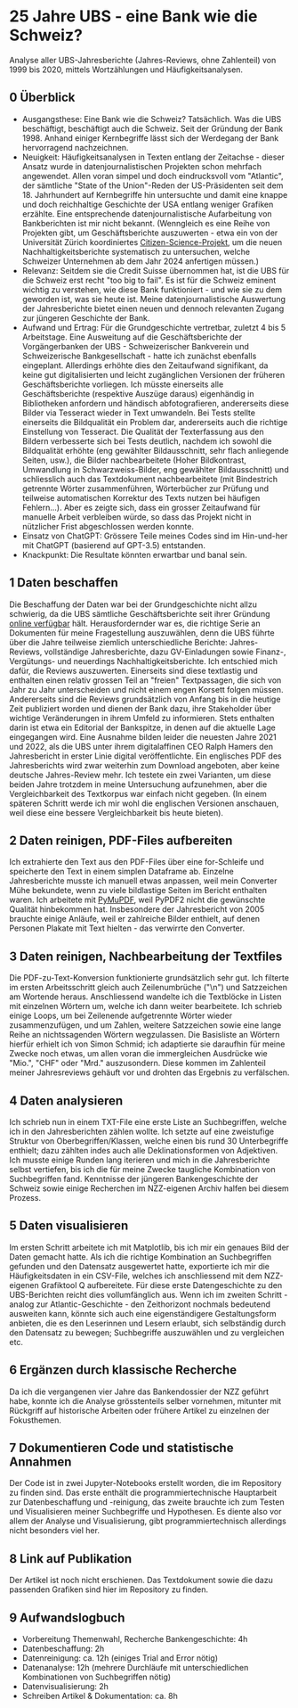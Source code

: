 # 25 Jahre UBS - eine Bank wie die Schweiz?
Analyse aller UBS-Jahresberichte (Jahres-Reviews, ohne Zahlenteil) von 1999 bis 2020, mittels Wortzählungen und Häufigkeitsanalysen.

## 0 Überblick
- Ausgangsthese: Eine Bank wie die Schweiz? Tatsächlich. Was die UBS beschäftigt, beschäftigt auch die Schweiz. Seit der Gründung der Bank 1998. Anhand einiger Kernbegriffe lässt sich der Werdegang der Bank hervorragend nachzeichnen.
- Neuigkeit: Häufigkeitsanalysen in Texten entlang der Zeitachse - dieser Ansatz wurde in datenjournalistischen Projekten schon mehrfach angewendet. Allen voran simpel und doch eindrucksvoll vom "Atlantic", der sämtliche "State of the Union"-Reden der US-Präsidenten seit dem 18. Jahrhundert auf Kernbegriffe hin untersuchte und damit eine knappe und doch reichhaltige Geschichte der USA entlang weniger Grafiken erzählte. Eine entsprechende datenjournalistische Aufarbeitung von Bankberichten ist mir nicht bekannt. (Wenngleich es eine Reihe von Projekten gibt, um Geschäftsberichte auszuwerten - etwa ein von der Universität Zürich koordiniertes [Citizen-Science-Projekt](https://www.citizenscience.uzh.ch/en/projects/ki.html), um die neuen Nachhaltigkeitsberichte systematisch zu untersuchen, welche Schweizer Unternehmen ab dem Jahr 2024 anfertigen müssen.)
- Relevanz: Seitdem sie die Credit Suisse übernommen hat, ist die UBS für die Schweiz erst recht "too big to fail". Es ist für die Schweiz eminent wichtig zu verstehen, wie diese Bank funktioniert - und wie sie zu dem geworden ist, was sie heute ist. Meine datenjournalistische Auswertung der Jahresberichte bietet einen neuen und dennoch relevanten Zugang zur jüngeren Geschichte der Bank.
- Aufwand und Ertrag: Für die Grundgeschichte vertretbar, zuletzt 4 bis 5 Arbeitstage. Eine Ausweitung auf die Geschäftsberichte der Vorgängerbanken der UBS - Schweizerischer Bankverein und Schweizerische Bankgesellschaft - hatte ich zunächst ebenfalls eingeplant. Allerdings erhöhte dies den Zeitaufwand signifikant, da keine gut digitalisierten und leicht zugänglichen Versionen der früheren Geschäftsberichte vorliegen. Ich müsste einerseits alle Geschäftsberichte (respektive Auszüge daraus) eigenhändig in Bibliotheken anfordern und händisch abfotografieren, andererseits diese Bilder via Tesseract wieder in Text umwandeln. Bei Tests stellte einerseits die Bildqualität ein Problem dar, andererseits auch die richtige Einstellung von Tesseract. Die Qualität der Texterfassung aus den Bildern verbesserte sich bei Tests deutlich, nachdem ich sowohl die Bildqualität erhöhte (eng gewählter Bildausschnitt, sehr flach anliegende Seiten, usw.), die Bilder nachbearbeitete (Hoher Bildkontrast, Umwandlung in Schwarzweiss-Bilder, eng gewählter Bildausschnitt) und schliesslich auch das Textdokument nachbearbeitete (mit Bindestrich getrennte Wörter zusammenführen, Wörterbücher zur Prüfung und teilweise automatischen Korrektur des Texts nutzen bei häufigen Fehlern...). Aber es zeigte sich, dass ein grosser Zeitaufwand für manuelle Arbeit verbleiben würde, so dass das Projekt nicht in nützlicher Frist abgeschlossen werden konnte.
- Einsatz von ChatGPT: Grössere Teile meines Codes sind im Hin-und-her mit ChatGPT (basierend auf GPT-3.5) entstanden.
- Knackpunkt: Die Resultate könnten erwartbar und banal sein.

## 1 Daten beschaffen
Die Beschaffung der Daten war bei der Grundgeschichte nicht allzu schwierig, da die UBS sämtliche Geschäftsberichte seit ihrer Gründung [online verfügbar](https://www.ubs.com/global/de/investor-relations/financial-information/annual-reporting/ar-archive.html) hält. Herausfordernder war es, die richtige Serie an Dokumenten für meine Fragestellung auszuwählen, denn die UBS führte über die Jahre teilweise ziemlich unterschiedliche Berichte: Jahres-Reviews, vollständige Jahresberichte, dazu GV-Einladungen sowie Finanz-, Vergütungs- und neuerdings Nachhaltigkeitsberichte. Ich entschied mich dafür, die Reviews auszuwerten. Einerseits sind diese textlastig und enthalten einen relativ grossen Teil an "freien" Textpassagen, die sich von Jahr zu Jahr unterscheiden und nicht einem engen Korsett folgen müssen. Andererseits sind die Reviews grundsätzlich von Anfang bis in die heutige Zeit publiziert worden und dienen der Bank dazu, ihre Stakeholder über wichtige Veränderungen in ihrem Umfeld zu informieren. Stets enthalten darin ist etwa ein Editorial der Bankspitze, in denen auf die aktuelle Lage eingegangen wird. Eine Ausnahme bilden leider die neuesten Jahre 2021 und 2022, als die UBS unter ihrem digitalaffinen CEO Ralph Hamers den Jahresbericht in erster Linie digital veröffentlichte. Ein englisches PDF des Jahresberichts wird zwar weiterhin zum Download angeboten, aber keine deutsche Jahres-Review mehr. Ich testete ein zwei Varianten, um diese beiden Jahre trotzdem in meine Untersuchung aufzunehmen, aber die Vergleichbarkeit des Textkorpus war einfach nicht gegeben. (In einem späteren Schritt werde ich mir wohl die englischen Versionen anschauen, weil diese eine bessere Vergleichbarkeit bis heute bieten).

## 2 Daten reinigen, PDF-Files aufbereiten
Ich extrahierte den Text aus den PDF-Files über eine for-Schleife und speicherte den Text in einem simplen Dataframe ab. Einzelne Jahresberichte musste ich manuell etwas anpassen, weil mein Converter Mühe bekundete, wenn zu viele bildlastige Seiten im Bericht enthalten waren. Ich arbeitete mit [PyMuPDF](https://pymupdf.readthedocs.io/en/latest/), weil PyPDF2 nicht die gewünschte Qualität hinbekommen hat. Insbesondere der Jahresbericht von 2005 brauchte einige Anläufe, weil er zahlreiche Bilder enthielt, auf denen Personen Plakate mit Text hielten - das verwirrte den Converter.

## 3 Daten reinigen, Nachbearbeitung der Textfiles
Die PDF-zu-Text-Konversion funktionierte grundsätzlich sehr gut. Ich filterte im ersten Arbeitsschritt gleich auch Zeilenumbrüche ("\n") und Satzzeichen am Wortende heraus. Anschliessend wandelte ich die Textblöcke in Listen mit einzelnen Wörtern um, welche ich dann weiter bearbeitete. Ich schrieb einige Loops, um bei Zeilenende aufgetrennte Wörter wieder zusammenzufügen, und um Zahlen, weitere Satzzeichen sowie eine lange Reihe an nichtssagenden Wörtern wegzulassen. Die Basisliste an Wörtern hierfür erhielt ich von Simon Schmid; ich adaptierte sie daraufhin für meine Zwecke noch etwas, um allen voran die immergleichen Ausdrücke wie "Mio.", "CHF" oder "Mrd." auszusondern. Diese kommen im Zahlenteil meiner Jahresreviews gehäuft vor und drohten das Ergebnis zu verfälschen.

## 4 Daten analysieren
Ich schrieb nun in einem TXT-File eine erste Liste an Suchbegriffen, welche ich in den Jahresberichten zählen wollte. Ich setzte auf eine zweistufige Struktur von Oberbegriffen/Klassen, welche einen bis rund 30 Unterbegriffe enthielt; dazu zählten indes auch alle Deklinationsformen von Adjektiven. Ich musste einige Runden lang iterieren und mich in die Jahresberichte selbst vertiefen, bis ich die für meine Zwecke taugliche Kombination von Suchbegriffen fand. Kenntnisse der jüngeren Bankengeschichte der Schweiz sowie einige Recherchen im NZZ-eigenen Archiv halfen bei diesem Prozess.

## 5 Daten visualisieren
Im ersten Schritt arbeitete ich mit Matplotlib, bis ich mir ein genaues Bild der Daten gemacht hatte. Als ich die richtige Kombination an Suchbegriffen gefunden und den Datensatz ausgewertet hatte, exportierte ich mir die Häufigkeitsdaten in ein CSV-File, welches ich anschliessend mit dem NZZ-eigenen Grafiktool Q aufbereitete. Für diese erste Datengeschichte zu den UBS-Berichten reicht dies vollumfänglich aus. Wenn ich im zweiten Schritt - analog zur Atlantic-Geschichte - den Zeithorizont nochmals bedeutend ausweiten kann, könnte sich auch eine eigenständigere Gestaltungsform anbieten, die es den Leserinnen und Lesern erlaubt, sich selbständig durch den Datensatz zu bewegen; Suchbegriffe auszuwählen und zu vergleichen etc.

## 6 Ergänzen durch klassische Recherche
Da ich die vergangenen vier Jahre das Bankendossier der NZZ geführt habe, konnte ich die Analyse grösstenteils selber vornehmen, mitunter mit Rückgriff auf historische Arbeiten oder frühere Artikel zu einzelnen der Fokusthemen.

## 7 Dokumentieren Code und statistische Annahmen
Der Code ist in zwei Jupyter-Notebooks erstellt worden, die im Repository zu finden sind. Das erste enthält die programmiertechnische Hauptarbeit zur Datenbeschaffung und -reinigung, das zweite brauchte ich zum Testen und Visualisieren meiner Suchbegriffe und Hypothesen. Es diente also vor allem der Analyse und Visualisierung, gibt programmiertechnisch allerdings nicht besonders viel her.

## 8 Link auf Publikation
Der Artikel ist noch nicht erschienen. Das Textdokument sowie die dazu passenden Grafiken sind hier im Repository zu finden.

## 9 Aufwandslogbuch
- Vorbereitung Themenwahl, Recherche Bankengeschichte: 4h
- Datenbeschaffung: 2h
- Datenreinigung: ca. 12h (einiges Trial and Error nötig)
- Datenanalyse: 12h (mehrere Durchläufe mit unterschiedlichen Kombinationen von Suchbegriffen nötig)
- Datenvisualisierung: 2h
- Schreiben Artikel & Dokumentation: ca. 8h

